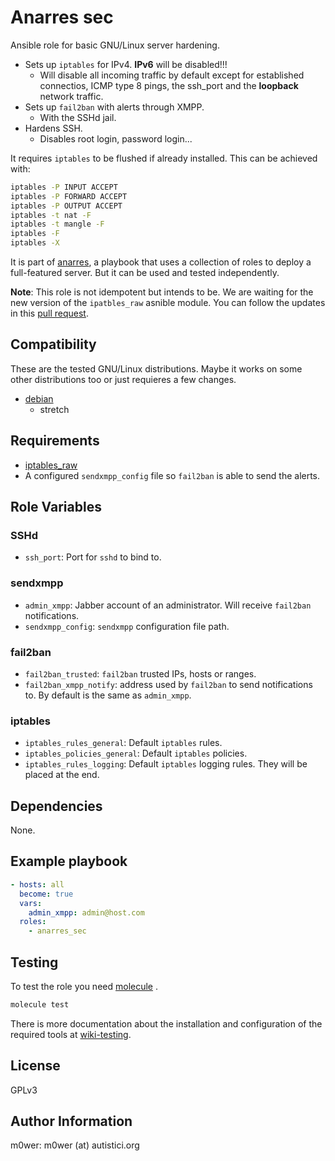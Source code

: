 # Anarres sec

Ansible role for basic GNU/Linux server hardening.

* Sets up `iptables` for IPv4. **IPv6** will be disabled!!!
	* Will disable all incoming traffic by default except for established
	connectios, ICMP type 8 pings, the ssh_port and the **loopback** network
	traffic.
* Sets up `fail2ban` with alerts through XMPP.
	* With the SSHd jail.
* Hardens SSH.
	* Disables root login, password login...

It requires `iptables` to be flushed if already installed. This can be
achieved with:
```bash
iptables -P INPUT ACCEPT
iptables -P FORWARD ACCEPT
iptables -P OUTPUT ACCEPT
iptables -t nat -F
iptables -t mangle -F
iptables -F
iptables -X
```

It is part of [anarres](https://git.hdg.sh/anarres/anarres), a playbook that
uses a collection of roles to deploy a full-featured server. But it can be used
and tested independently.

**Note**: This role is not idempotent but intends to be. We are waiting for the
new version of the `ipatbles_raw` asnible module. You can follow the updates
in this [pull request](https://github.com/ansible/ansible/pull/21054).

## Compatibility

These are the tested GNU/Linux distributions. Maybe it works on some other
distributions too or just requieres a few changes.

* [debian](https://www.debian.org/)
	* stretch

## Requirements

* [iptables_raw](https://github.com/Nordeus/ansible_iptables_raw)
* A configured `sendxmpp_config` file so `fail2ban` is able to send the alerts.

## Role Variables

### SSHd

* `ssh_port`: Port for `sshd` to bind to.

### sendxmpp

* `admin_xmpp`: Jabber account of an administrator. Will receive `fail2ban`
notifications.
* `sendxmpp_config`: `sendxmpp` configuration file path.

### fail2ban

* `fail2ban_trusted`: `fail2ban` trusted IPs, hosts or ranges.
* `fail2ban_xmpp_notify`: address used by `fail2ban` to send notifications to.
By default is the same as `admin_xmpp`.

### iptables

* `iptables_rules_general`: Default `iptables` rules.
* `iptables_policies_general`: Default `iptables` policies.
* `iptables_rules_logging`: Default `iptables` logging rules. They will be
placed at the end.

## Dependencies

None.

## Example playbook

```yaml
- hosts: all
  become: true
  vars:
  	admin_xmpp: admin@host.com
  roles:
    - anarres_sec
```

## Testing

To test the role you need [molecule](http://molecule.readthedocs.io/en/latest/)
.

```bash
molecule test
```

There is more documentation about the installation and configuration of the
required tools at
[wiki-testing](https://git.hdg.sh/anarres/anarres/wiki/testing).

## License

GPLv3

## Author Information

m0wer: m0wer (at) autistici.org

